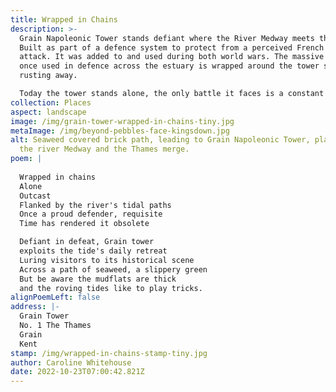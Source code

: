 ```yaml
---
title: Wrapped in Chains
description: >-
  Grain Napoleonic Tower stands defiant where the River Medway meets the Thames.
  Built as part of a defence system to protect from a perceived French naval
  attack. It was added to and used during both world wars. The massive chain
  once used in defence across the estuary is wrapped around the tower slowly
  rusting away. 

  Today the tower stands alone, the only battle it faces is a constant battle against the elements. 
collection: Places
aspect: landscape
image: /img/grain-tower-wrapped-in-chains-tiny.jpg
metaImage: /img/beyond-pebbles-face-kingsdown.jpg
alt: Seaweed covered brick path, leading to Grain Napoleonic Tower, placed where
  the river Medway and the Thames merge.
poem: |
  
  Wrapped in chains
  Alone
  Outcast
  Flanked by the river's tidal paths
  Once a proud defender, requisite
  Time has rendered it obsolete

  Defiant in defeat, Grain tower
  exploits the tide's daily retreat
  Luring visitors to its historical scene 
  Across a path of seaweed, a slippery green
  But be aware the mudflats are thick 
  and the roving tides like to play tricks.
alignPoemLeft: false
address: |-
  Grain Tower
  No. 1 The Thames
  Grain
  Kent
stamp: /img/wrapped-in-chains-stamp-tiny.jpg
author: Caroline Whitehouse
date: 2022-10-23T07:00:42.821Z
---
```

